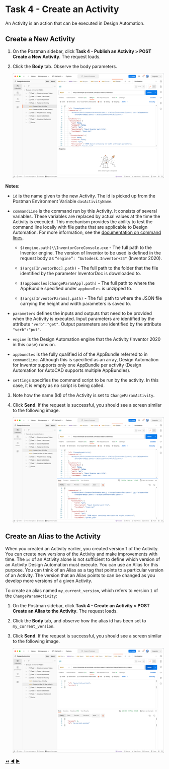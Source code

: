 # Task 4 - Create an Activity

An Activity is an action that can be executed in Design Automation.

## Create a New Activity

1. On the Postman sidebar, click **Task 4 - Publish an Activity > POST Create a New Activity**. The request loads.

2. Click the **Body** tab. Observe the body parameters.

    ![Body tab of Create Activity](../images/task4-create_activity.png "Body tab of Create Activity")

**Notes:**
 - `id` is the name given to the new Activity. The id is picked up from the Postman Environment Variable `dasActivityName`.
 - `commandLine` is the command run by this Activity. It consists of several variables. These variables are replaced by actual values at the time the Activity is executed. This mechanism provides the ability to test the command line locally with file paths that are applicable to Design Automation. For more information, see the [documentation on command lines](https://aps.autodesk.com/en/docs/design-automation/v3/developers_guide/field-guide/#command-lines).

    - `$(engine.path)\\InventorCoreConsole.exe` - The full path to the Inventor engine. The version of Inventor to be used is defined in the request body as `“engine”: “Autodesk.Inventor+24"` (Inventor 2020).  

    - `$(args[InventorDoc].path)` - The full path to the folder that the file identified by the parameter InventorDoc is downloaded to.

    - `$(appbundles[ChangeParamApp].path)` - The full path to where the AppBundle specified under `appbundles` is unzipped to.

    - `$(args[InventorParams].path)` - The full path to where the JSON file carrying the height and width parameters is saved to.

- `parameters` defines the inputs and outputs that need to be provided when the Activity is executed. Input parameters are identified by the attribute `"verb":"get"`. Output parameters are identified by the attribute `"verb":"put"`.

 - `engine` is the Design Automation engine that the Activity (Inventor 2020 in this case) runs on.

 - `appbundles` is the fully qualified id of the AppBundle referred to in `commandLine`. Although this is specified as an array, Design Automation for Inventor supports only one AppBundle per activity (Design Automation for AutoCAD supports multiple AppBundles).

 - `settings` specifies the command script to be run by the activity. In this case, it is empty as no script is being called.

3. Note how the name (Id) of the Activity is set to `ChangeParamActivity`.

4. Click **Send**. If the request is successful, you should see a screen similar to the following image.

    ![Successful creation of an Activity](../images/task4-activity_create_success.png "Successful creation of an Activity")

## Create an Alias to the Activity

When you created an Activity earlier, you created version 1 of the Activity. You can create new versions of the Activity and make improvements with time.  The `id` of an Activity alone is not sufficient to define which version of an Activity Design Automation must execute. You can use an Alias for this purpose.  You can think of an Alias as a tag that points to a particular version of an Activity. The version that an Alias points to can be changed as you develop more versions of a given Activity.

To create an alias named `my_current_version`, which refers to version `1` of the `ChangeParamActivity`:

1. On the Postman sidebar, click **Task 4 - Create an Activity > POST Create an Alias to the Activity**. The request loads.

2. Click the **Body** tab, and observe how the alias id has been set to `my_current_version`.

3. Click **Send**. If the request is successful, you should see a screen similar to the following image.

    ![Successful creation of Alias](../images/task4-activity_alias_create_success.png "Successful creation of Alias")


[:rewind:](../readme.md "readme.md") [:arrow_backward:](task-3.md "Previous task") [:arrow_forward:](task-5.md "Next task")
